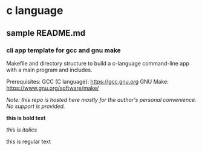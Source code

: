 # c language
## sample README.md
### cli app template for gcc and gnu make

Makefile and directory structure to build a c-language command-line app with a main program and includes.

Prerequisites:
GCC (C language): https://gcc.gnu.org
GNU Make: https://www.gnu.org/software/make/

*Note: this repo is hosted here mostly for the author's personal convenience. No support is provided.*

__this is bold text__

*this is italics*

this is regular text
